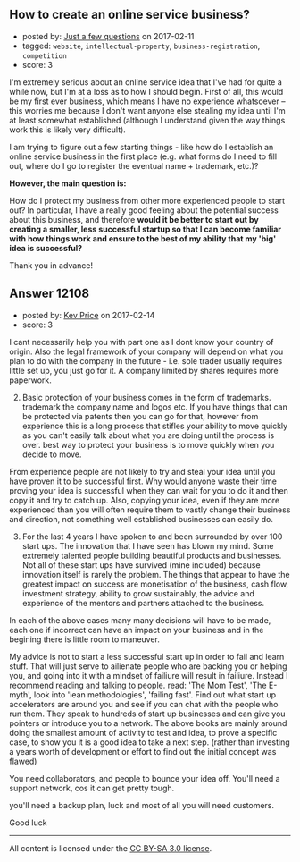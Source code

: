## How to create an online service business?

- posted by: [Just a few questions](https://stackexchange.com/users/8966579/just-a-few-questions) on 2017-02-11
- tagged: `website`, `intellectual-property`, `business-registration`, `competition`
- score: 3

I'm extremely serious about an online service idea that I've had for quite a while now, but I'm at a loss as to how I should begin. First of all, this would be my first ever business, which means I have no experience whatsoever – this worries me because I don't want anyone else stealing my idea until I'm at least somewhat established (although I understand given the way things work this is likely very difficult). 

I am trying to figure out a few starting things - like how do I establish an online service business in the first place (e.g. what forms do I need to fill out, where do I go to register the eventual name + trademark, etc.)? 

**However, the main question is:**

How do I protect my business from other more experienced people to start out? In particular, I have a really good feeling about the potential success about this business, and therefore **would it be better to start out by creating a smaller, less successful startup so that I can become familiar with how things work and ensure to the best of my ability that my 'big' idea is successful?**

Thank you in advance!


## Answer 12108

- posted by: [Kev Price](https://stackexchange.com/users/1109274/kev-price) on 2017-02-14
- score: 3

I cant necessarily help you with part one as I dont know your country of origin. Also the legal framework of your company will depend on what you plan to do with the company in the future - i.e. sole trader usually requires little set up, you just go for it. A company limited by shares requires more paperwork.

2. Basic protection of your business comes in the form of trademarks. trademark the company name and logos etc. If you have things that can be protected via patents then you can go for that, however from experience this is a long process that stifles your ability to move quickly as you can't easily talk about what you are doing until the process is over.
best way to protect your business is to move quickly when you decide to move.

From experience people are not likely to try and steal your idea until you have proven it to be successful first. Why would anyone waste their time proving your idea is successful when they can wait for you to do it and then copy it and try to catch up. Also, copying your idea, even if they are more experienced than you will often require them to vastly change their business and direction, not something well established businesses can easily do.

 3. For the last 4 years I have spoken to and been surrounded by over 100 start ups. The innovation that I have seen has blown my mind. Some extremely talented people building beautiful products and businesses.
Not all of these start ups have survived (mine included) because innovation itself is rarely the problem. The things that appear to have the greatest impact on success are monetisation of the business, cash flow, investment strategy, ability to grow sustainably, the advice and experience of the mentors and partners attached to the business.

In each of the above cases many many decisions will have to be made, each one if incorrect can have an impact on your business and in the begining there is little room to maneuver.

My advice is not to start a less successful start up in order to fail and learn stuff. That will just serve to ailienate people who are backing you or helping you, and going into it with a mindset of failiure will result in failiure. Instead I recommend reading and talking to people.
read: 'The Mom Test', 'The E-myth', look into 'lean methodologies', 'failing fast'. Find out what start up accelerators are around you and see if you can chat with the people who run them. They speak to hundreds of start up businesses and can give you pointers or introduce you to a network.
The above books are mainly around doing the smallest amount of activity to test and idea, to prove a specific case, to show you it is a good idea to take a next step. (rather than investing a years worth of development or effort to find out the initial concept was flawed)

You need collaborators, and people to bounce your idea off. You'll need a support network, cos it can get pretty tough.

you'll need a backup plan, luck and most of all you will need customers.

Good luck



---

All content is licensed under the [CC BY-SA 3.0 license](https://creativecommons.org/licenses/by-sa/3.0/).
